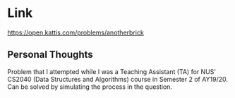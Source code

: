 # Link

https://open.kattis.com/problems/anotherbrick

## Personal Thoughts

Problem that I attempted while I was a Teaching Assistant (TA) for NUS' CS2040 (Data Structures and Algorithms) course in Semester 2 of AY19/20. Can be solved by simulating the process in the question.

